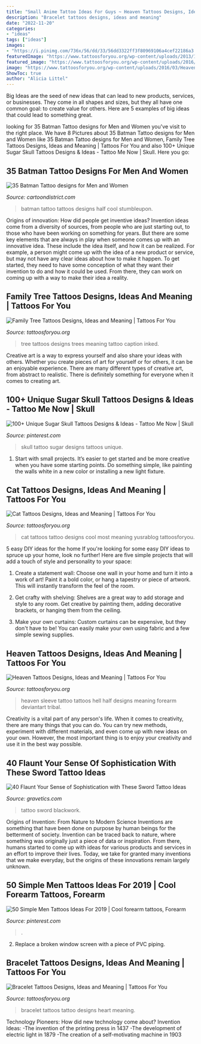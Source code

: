 ```yaml
---
title: "Small Anime Tattoo Ideas For Guys ~ Heaven Tattoos Designs, Ideas And Meaning"
description: "Bracelet tattoos designs, ideas and meaning"
date: "2022-11-20"
categories:
- "ideas"
tags: ["ideas"]
images:
- "https://i.pinimg.com/736x/56/dd/33/56dd3322ff3f80969106a4cef22186a3.jpg"
featuredImage: "https://www.tattoosforyou.org/wp-content/uploads/2013/11/Tattoos-Family-Tree.jpg"
featured_image: "https://www.tattoosforyou.org/wp-content/uploads/2016/03/Heart-Bracelet-Tattoo.jpg"
image: "https://www.tattoosforyou.org/wp-content/uploads/2016/03/Heaven-Tattoo-Sleeve.jpg"
ShowToc: true
author: "Alicia Littel"
---
```



Big Ideas are the seed of new ideas that can lead to new products, services, or businesses. They come in all shapes and sizes, but they all have one common goal: to create value for others. Here are 5 examples of big ideas that could lead to something great.

	

		
looking for 35 Batman Tattoo designs for Men and Women you've visit to the right place. We have 8 Pictures about 35 Batman Tattoo designs for Men and Women like 35 Batman Tattoo designs for Men and Women, Family Tree Tattoos Designs, Ideas and Meaning | Tattoos For You and also 100+ Unique Sugar Skull Tattoos Designs &amp; Ideas - Tattoo Me Now | Skull. Here you go:
		
    
## 35 Batman Tattoo Designs For Men And Women

<img loading=lazy src="http://cartoondistrict.com/wp-content/uploads/2014/11/batman-tattoo-designs-for-men-and-women25.jpg" onerror="this.onerror=null;this.src='https://tse1.mm.bing.net/th?id=OIP.R8wnwmBBqDMkTYdmW8RGQAHaLd&amp;pid=15.1';" alt="35 Batman Tattoo designs for Men and Women">

_Source: cartoondistrict.com_

>batman tattoo tattoos designs half cool stumbleupon. 

	

Origins of innovation: How did people get inventive ideas?
Invention ideas come from a diversity of sources, from people who are just starting out, to those who have been working on something for years. But there are some key elements that are always in play when someone comes up with an innovative idea. These include the idea itself, and how it can be realized. For example, a person might come up with the idea of a new product or service, but may not have any clear ideas about how to make it happen. To get started, they need to have some conception of what they want their invention to do and how it could be used. From there, they can work on coming up with a way to make their idea a reality.

    
## Family Tree Tattoos Designs, Ideas And Meaning | Tattoos For You

<img loading=lazy src="https://www.tattoosforyou.org/wp-content/uploads/2013/11/Tattoos-Family-Tree.jpg" onerror="this.onerror=null;this.src='https://tse1.mm.bing.net/th?id=OIP.dl70cZ1W0Wlx4tWrHxCwMgHaLG&amp;pid=15.1';" alt="Family Tree Tattoos Designs, Ideas and Meaning | Tattoos For You">

_Source: tattoosforyou.org_

>tree tattoos designs trees meaning tattoo caption inked. 

	

Creative art is a way to express yourself and also share your ideas with others. Whether you create pieces of art for yourself or for others, it can be an enjoyable experience. There are many different types of creative art, from abstract to realistic. There is definitely something for everyone when it comes to creating art.

    
## 100+ Unique Sugar Skull Tattoos Designs &amp; Ideas - Tattoo Me Now | Skull

<img loading=lazy src="https://i.pinimg.com/736x/56/dd/33/56dd3322ff3f80969106a4cef22186a3.jpg" onerror="this.onerror=null;this.src='https://tse2.mm.bing.net/th?id=OIP.9Esqnr1gdEJ1BCXoWIOPIgHaLP&amp;pid=15.1';" alt="100+ Unique Sugar Skull Tattoos Designs &amp; Ideas - Tattoo Me Now | Skull">

_Source: pinterest.com_

>skull tattoo sugar designs tattoos unique. 

	

1. Start with small projects. It’s easier to get started and be more creative when you have some starting points. Do something simple, like painting the walls white in a new color or installing a new light fixture. 

    
## Cat Tattoos Designs, Ideas And Meaning | Tattoos For You

<img loading=lazy src="http://www.tattoosforyou.org/wp-content/uploads/2013/10/Cool-Cat-Tattoos.jpg" onerror="this.onerror=null;this.src='https://tse4.mm.bing.net/th?id=OIP.Sl6i1fiFJtPA10ZNhO0UBQHaJ4&amp;pid=15.1';" alt="Cat Tattoos Designs, Ideas and Meaning | Tattoos For You">

_Source: tattoosforyou.org_

>cat tattoos tattoo designs cool most meaning yusrablog tattoosforyou. 

	

5 easy DIY ideas for the home
If you're looking for some easy DIY ideas to spruce up your home, look no further! Here are five simple projects that will add a touch of style and personality to your space:
1. Create a statement wall: Choose one wall in your home and turn it into a work of art! Paint it a bold color, or hang a tapestry or piece of artwork. This will instantly transform the feel of the room.

2. Get crafty with shelving: Shelves are a great way to add storage and style to any room. Get creative by painting them, adding decorative brackets, or hanging them from the ceiling.

3. Make your own curtains: Custom curtains can be expensive, but they don't have to be! You can easily make your own using fabric and a few simple sewing supplies.


    
## Heaven Tattoos Designs, Ideas And Meaning | Tattoos For You

<img loading=lazy src="https://www.tattoosforyou.org/wp-content/uploads/2016/03/Heaven-Tattoo-Sleeve.jpg" onerror="this.onerror=null;this.src='https://tse2.mm.bing.net/th?id=OIP.1OqK6tAoUuDSbEaXlTfSSAHaJ4&amp;pid=15.1';" alt="Heaven Tattoos Designs, Ideas and Meaning | Tattoos For You">

_Source: tattoosforyou.org_

>heaven sleeve tattoo tattoos hell half designs meaning forearm deviantart tribal. 

	

Creativity is a vital part of any person's life. When it comes to creativity, there are many things that you can do. You can try new methods, experiment with different materials, and even come up with new ideas on your own. However, the most important thing is to enjoy your creativity and use it in the best way possible.

    
## 40 Flaunt Your Sense Of Sophistication With These Sword Tattoo Ideas

<img loading=lazy src="http://www.gravetics.com/wp-content/uploads/2017/04/tattoo-tattooaprentice-blackwork-sword-swordtattoo-daga-blackworkers.jpg" onerror="this.onerror=null;this.src='https://tse3.mm.bing.net/th?id=OIP.zvUKkQaDk2hzg04fTuJ-CwHaHZ&amp;pid=15.1';" alt="40 Flaunt Your Sense of Sophistication with These Sword Tattoo Ideas">

_Source: gravetics.com_

>tattoo sword blackwork. 

	

Origins of Invention: From Nature to Modern Science
Inventions are something that have been done on purpose by human beings for the betterment of society. Invention can be traced back to nature, where something was originally just a piece of data or inspiration. From there, humans started to come up with ideas for various products and services in an effort to improve their lives. Today, we take for granted many inventions that we make everyday, but the origins of these innovations remain largely unknown.

    
## 50 Simple Men Tattoos Ideas For 2019 | Cool Forearm Tattoos, Forearm

<img loading=lazy src="https://i.pinimg.com/736x/82/5f/19/825f19112d478e0c2ee4c8158e1c686f.jpg" onerror="this.onerror=null;this.src='https://tse3.mm.bing.net/th?id=OIP.25kMULaMtT64CJtxNT-nbgHaLF&amp;pid=15.1';" alt="50 Simple Men Tattoos Ideas For 2019 | Cool forearm tattoos, Forearm">

_Source: pinterest.com_

>. 

	

2. Replace a broken window screen with a piece of PVC piping.

    
## Bracelet Tattoos Designs, Ideas And Meaning | Tattoos For You

<img loading=lazy src="https://www.tattoosforyou.org/wp-content/uploads/2016/03/Heart-Bracelet-Tattoo.jpg" onerror="this.onerror=null;this.src='https://tse2.mm.bing.net/th?id=OIP.ptT5eeHNUQR-eGROyrPWOQHaJ3&amp;pid=15.1';" alt="Bracelet Tattoos Designs, Ideas and Meaning | Tattoos For You">

_Source: tattoosforyou.org_

>bracelet tattoos tattoo designs heart meaning. 

	

Technology Pioneers: How did new technology come about?
Invention Ideas: 
-The invention of the printing press in 1437 
-The development of electric light in 1879 
-The creation of a self-motivating machine in 1903

